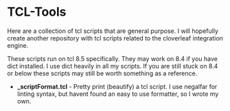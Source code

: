 # TCL-Tools

Here are a collection of tcl scripts that are general purpose. I will hopefully create another repository with tcl scripts related to the cloverleaf integration engine.

These scripts run on tcl 8.5 specifically. They may work on 8.4 if you have dict installed. I use dict heavily in all my scripts. If you are still stuck on 8.4 or below these scripts may still be worth something as a reference.

  * **_scriptFormat.tcl** - Pretty print (beautify) a tcl script. I use negalfar for linting syntax, but havent found an easy to use formatter, so I wrote my own.
